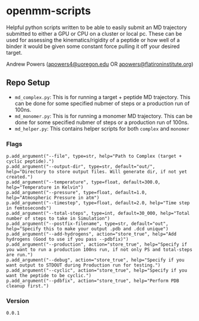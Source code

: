 # openmm-scripts
Helpful python scripts written to be able to easily submit an MD trajectory submitted to either a GPU or CPU on a cluster or local pc.
These can be used for assessing the kinematics/rigidity of a peptide or how well of a binder it would be given some constant force pulling it off your desired target.

Andrew Powers (apowers4@uoregon.edu OR apowers@flatironinstitute.org)


## Repo Setup
- `md_complex.py`: This is for running a target + peptide MD trajectory. This can be done for some specified nubmer of steps or a production run of 100ns.
- `md_monomer.py`: This is for running a monomer MD trajectory. This can be done for some specified nubmer of steps or a production run of 100ns.
- `md_helper.py`: This contains helper scripts for both `complex` and `monomer`

### Flags
```
p.add_argument("--file", type=str, help="Path to Complex (target + cyclic peptide).")
p.add_argument("--output-dir", type=str, default="out/", help="Directory to store output files. Will generate dir, if not yet created.")
p.add_argument("--temperature", type=float, default=300.0, help="Temperature in Kelvin")
p.add_argument("--pressure", type=float, default=1.0, help="Atmospheric Pressure in atm")
p.add_argument("--timestep", type=float, default=2.0, help="Time step in femtoseconds")
p.add_argument("--total-steps", type=int, default=30_000, help="Total number of steps to take in Simulation")
p.add_argument("--postfix-filename", type=str, default="out", help="Specify this to make your output .pdb and .dcd unique")
p.add_argument("--add-hydrogens", action="store_true", help="Add hydrogens (Good to use if you pass --pdbfix)")
p.add_argument("--production", action="store_true", help="Specify if you want to run a production 100ns run, if not only PS and total-steps are run.")
p.add_argument("--debug", action="store_true", help="Specify if you want output to STDOUT during Production run for testing.")
p.add_argument("--cyclic", action="store_true", help="Specify if you want the peptide to be cyclic.")
p.add_argument("--pdbfix", action="store_true", help="Perform PDB cleanup first.")
```


### Version
`0.0.1`
